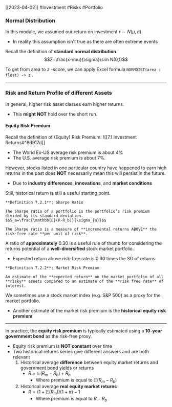 [[2023-04-02]] #Investment #Risks #Portfolio

### Normal Distribution
In this module, we assumed our return on investment $r\sim N(\mu, \sigma)$.
- In reality this assumption isn't true as there are often extreme events

Recall the definition of **standard normal distribution**.
$$Z=\frac{x-\mu}{\sigma}\sim N(0,1)$$

To get from area to $z$ -score, we can apply Excel formula `NORMDIST(area : float) -> z` .  

---

### Risk and Return Profile of different Assets
In general, higher risk asset classes earn higher returns.
- This **might NOT** hold over the short run.

#### Equity Risk Premium
Recall the definition of (Equity) Risk Premium: ![[7.1 Investment Returns#^8d917d]]
- The World Ex-US average risk premium is about 4%
- The U.S. average risk premium is about 7%.

However, stocks listed in one particular country have happened to earn high returns in the past does **NOT** necessarily mean this will persist in the future.
- Due to **industry differences**, **innovations**, and **market conditions**

Still, historical return is still a useful starting point.

```ad-important
**Definition 7.2.1**: Sharpe Ratio

The Sharpe ratio of a portfolio is the portfolio’s risk premium divided by its standard deviation.
$$S_a=\frac{\mathbb{E}(R-R_b)}{\sigma_{a}}$$

The Sharpe ratio is a measure of **incremental returns ABOVE** the risk-free rate **per unit of risk**.
```

A ratio of **approximately** $0.30$ is a useful rule of thumb for considering the returns potential of a **well-diversified** stock market portfolio.
- Expected return above risk-free rate is $0.30$ times the SD of returns

```ad-important
**Definition 7.2.2**: Market Risk Premium

An estimate of the **expected return** on the market portfolio of all **risky** assets compared to an estimate of the **risk free rate** of interest.
```

We sometimes use a stock market index (e.g. S&P 500) as a proxy for the market portfolio.
- Another estimate of the market risk premium is the **historical equity risk premium**

---

In practice, the **equity risk premium** is typically estimated using a **10-year government bond** as the risk-free proxy.
- Equity risk premium is **NOT constant** over time
- Two historical returns series give different answers and are both relevant
	1. Historical average **difference** between equity market returns and government bond yields or returns
		- $R=\mathbb{E}(R_{m}-R_{b})+R_{b}$
			- Where premium is equal to $\mathbb{E}(R_{m}-R_{b})$
	1. Historical average **real equity market returns**
		- $R=(1+\mathbb{E}(R_{m}))(1+\pi)-1$
			- Where premium is equal to $R-R_b$
